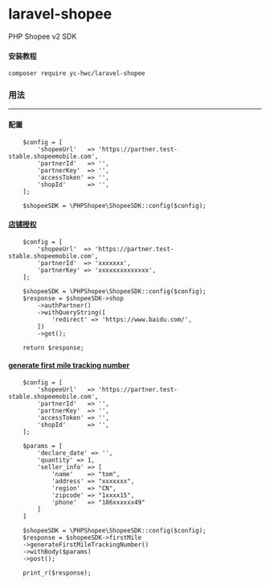 # laravel-shopee
PHP Shopee v2 SDK

#### 安装教程
````
composer require yc-hwc/laravel-shopee
````

### 用法
***

#### 配置
````
    $config = [
        'shopeeUrl'   => 'https://partner.test-stable.shopeemobile.com',
        'partnerId'   => '',
        'partnerKey'  => '',
        'accessToken' => '',
        'shopId'      => '',
    ];
    
    $shopeeSDK = \PHPShopee\ShopeeSDK::config($config);
````
#### [店铺授权](https://open.shopee.com/documents/v2/[中文版]%20OpenAPI%202.0%20Overview?module=87&type=2)
````
    $config = [
        'shopeeUrl'  => 'https://partner.test-stable.shopeemobile.com',
        'partnerId'  => 'xxxxxxx',
        'partnerKey' => 'xxxxxxxxxxxxxx',
    ];

    $shopeeSDK = \PHPShopee\ShopeeSDK::config($config);
    $response = $shopeeSDK->shop
        ->authPartner()
        ->withQueryString([
            'redirect' => 'https://www.baidu.com/',
        ])
        ->get();

    return $response;
````
#### [generate first mile tracking number](https://open.shopee.com/documents/v2/v2.first_mile.generate_first_mile_tracking_number?module=96&type=1)
````
    $config = [
        'shopeeUrl'   => 'https://partner.test-stable.shopeemobile.com',
        'partnerId'   => '',
        'partnerKey'  => '',
        'accessToken' => '',
        'shopId'      => '',
    ];
    
    $params = [
        'declare_date' => '',
        'quantity' => 1,
        'seller_info' => [
            'name'    => "tom",
            'address' => "xxxxxxx",
            'region'  => "CN",
            'zipcode' => "1xxxx15",
            'phone'   => "186xxxxxx49"
        ]
    ]
    
    $shopeeSDK = \PHPShopee\ShopeeSDK::config($config);
    $response = $shopeeSDK->firstMile
    ->generateFirstMileTrackingNumber()
    ->withBody($params)
    ->post();
    
    print_r($response);
````
